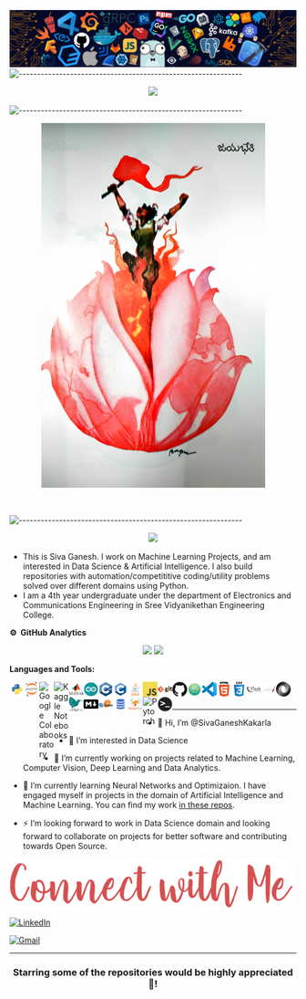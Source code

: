 <!-- ----------- HEAD SECTION ------------ -->

![banner.png](./images/github-banner.png)
![-------------------------------------------------------------](https://raw.githubusercontent.com/andreasbm/readme/master/assets/lines/rainbow.png)


<p align="center">
  <img src="https://readme-typing-svg.herokuapp.com?color=0d8eceF&size=30&center=true&vCenter=true&width=550&height=70&lines=Hey+There+👋,+I'm+Siva;Data+Science+Enthusiast+💻;Loves+To+Build+Projects+🛠;A+Problem+Solver+🕵;">
</p>

![-------------------------------------------------------------](https://raw.githubusercontent.com/andreasbm/readme/master/assets/lines/rainbow.png)

<p align="center">
  <img src="./images/jaya_bheri.png" alt="Jaya Bheri">
</p>


<br>

![-------------------------------------------------------------](https://raw.githubusercontent.com/andreasbm/readme/master/assets/lines/rainbow.png)

<!-- ----------- HEAD SECTION END ------------ -->

<p align="center"> <img src="https://komarev.com/ghpvc/?username=SivaGaneshKakarla&label=Profile+Views&color=green&style=plastic%22%20alt=%22SivaGaneshKakarla" /> </p>

<!--
Personalized GitHub Stats Card
just replace the username param to your github username.
For more info and customization, read, https://github.com/anuraghazra/github-readme-stats
-->

* This is Siva Ganesh. I work on Machine Learning Projects, and am interested in Data Science & Artificial Intelligence. I also build repositories with automation/competititive coding/utility problems solved over different domains using Python.
* I am a 4th year undergraduate under the department of Electronics and Communications Engineering in Sree Vidyanikethan Engineering College.


**⚙️ &nbsp;GitHub Analytics**
<p align = "center">
<img src="https://github-readme-stats.vercel.app/api?username=SivaGaneshKakarla&&show_icons=true&title_color=ffffff&icon_color=bb2acf&text_color=daf7dc&bg_color=151515"> <img src="https://github-readme-stats.vercel.app/api/top-langs/?username=SivaGaneshKakarla&layout=compact&theme=cobalt"></p>

<!--
The number of github profile or any other repo view.
just replace the username param to your github username.
For more info and customization, read, https://github.com/antonkomarev/github-profile-views-counter
-->

**Languages and Tools:**  

<!--
To get your topics goto https://github.com/topics
Search for your topics, then open image of the icons that appear there and get that link.
Then paste the links along with the alt text. (optional)
-->

<img align="left" alt="Python" width="26px" src="https://raw.githubusercontent.com/github/explore/80688e429a7d4ef2fca1e82350fe8e3517d3494d/topics/python/python.png" />
<img align="left" alt="Jupyter Notebooks" width="26px" src="https://raw.githubusercontent.com/github/explore/80688e429a7d4ef2fca1e82350fe8e3517d3494d/topics/jupyter-notebook/jupyter-notebook.png" />
<img align="left" alt="Google Colaboratory" width="26px" src="https://miro.medium.com/max/250/1*i_ncmAcN81MRMNRDcenKiw.png" />
<img align="left" alt="Kaggle Notebooks" width="26px" src="https://upload.wikimedia.org/wikipedia/commons/thumb/7/7c/Kaggle_logo.png/300px-Kaggle_logo.png" />
<img align="left" alt="MATLAB" width="26px" src="https://raw.githubusercontent.com/github/explore/80688e429a7d4ef2fca1e82350fe8e3517d3494d/topics/matlab/matlab.png" />
<img align="left" alt="Arduino" width="26px" src="https://raw.githubusercontent.com/github/explore/80688e429a7d4ef2fca1e82350fe8e3517d3494d/topics/arduino/arduino.png" />
<img align="left" alt="C++" width="26px" src="https://raw.githubusercontent.com/github/explore/80688e429a7d4ef2fca1e82350fe8e3517d3494d/topics/cpp/cpp.png" />
<img align="left" alt="C" width="26px" src="https://raw.githubusercontent.com/github/explore/80688e429a7d4ef2fca1e82350fe8e3517d3494d/topics/c/c.png" />
<img align="left" alt="Java" width="26px" src="https://raw.githubusercontent.com/github/explore/80688e429a7d4ef2fca1e82350fe8e3517d3494d/topics/java/java.png" />
<img align="left" alt="JavaScript" width="26px" src="https://raw.githubusercontent.com/github/explore/80688e429a7d4ef2fca1e82350fe8e3517d3494d/topics/javascript/javascript.png" />


<img align="left" alt="Git" width="26px" src="https://raw.githubusercontent.com/github/explore/80688e429a7d4ef2fca1e82350fe8e3517d3494d/topics/git/git.png" />
<img align="left" alt="GitHub" width="26px" src="https://raw.githubusercontent.com/github/explore/78df643247d429f6cc873026c0622819ad797942/topics/github/github.png" />
<img align="left" alt="Atom" width="26px" src="https://raw.githubusercontent.com/github/explore/80688e429a7d4ef2fca1e82350fe8e3517d3494d/topics/atom/atom.png" />
<img align="left" alt="Visual Studio Code" width="26px" src="https://raw.githubusercontent.com/github/explore/80688e429a7d4ef2fca1e82350fe8e3517d3494d/topics/visual-studio-code/visual-studio-code.png" />
<img align="left" alt="HTML5" width="26px" src="https://raw.githubusercontent.com/github/explore/80688e429a7d4ef2fca1e82350fe8e3517d3494d/topics/html/html.png" />
<img align="left" alt="CSS3" width="26px" src="https://raw.githubusercontent.com/github/explore/80688e429a7d4ef2fca1e82350fe8e3517d3494d/topics/css/css.png" />
<img align="left" alt="Flask" width="26px" src="https://raw.githubusercontent.com/github/explore/80688e429a7d4ef2fca1e82350fe8e3517d3494d/topics/flask/flask.png" />
<img align="left" alt="Jekyll" width="26px" src="https://raw.githubusercontent.com/github/explore/80688e429a7d4ef2fca1e82350fe8e3517d3494d/topics/jekyll/jekyll.png" />
<img align="left" alt="JSON" width="26px" src="https://raw.githubusercontent.com/github/explore/80688e429a7d4ef2fca1e82350fe8e3517d3494d/topics/json/json.png" />

<img align="left" alt="LaTeX" width="26px" src="https://raw.githubusercontent.com/github/explore/80688e429a7d4ef2fca1e82350fe8e3517d3494d/topics/latex/latex.png" />
<img align="left" alt="MarkDown" width="26px" src="https://raw.githubusercontent.com/github/explore/80688e429a7d4ef2fca1e82350fe8e3517d3494d/topics/markdown/markdown.png" />
<img align="left" alt="Scikit-Learn" width="26px" src="https://raw.githubusercontent.com/github/explore/80688e429a7d4ef2fca1e82350fe8e3517d3494d/topics/scikit-learn/scikit-learn.png" />
<img align="left" alt="SQL" width="26px" src="https://raw.githubusercontent.com/github/explore/80688e429a7d4ef2fca1e82350fe8e3517d3494d/topics/sql/sql.png" />
<img align="left" alt="Tensorflow" width="26px" src="https://raw.githubusercontent.com/github/explore/80688e429a7d4ef2fca1e82350fe8e3517d3494d/topics/tensorflow/tensorflow.png" />
<img align="left" alt="Pytorch" width="26px" src="https://cdn.analyticsvidhya.com/wp-content/uploads/2017/12/16223353/pytorch-logo-flat.png" />
<img align="left" alt="Terminal" width="26px" src="https://raw.githubusercontent.com/github/explore/80688e429a7d4ef2fca1e82350fe8e3517d3494d/topics/terminal/terminal.png" />

<br>
<br>


***
-  👋 Hi, I’m @SivaGaneshKakarla

-  👀 I’m interested in Data Science 

-  🔭 I’m currently working on projects related to Machine Learning, Computer Vision, Deep Learning and Data Analytics.

-  🌱  I’m currently learning Neural Networks and Optimizaion. I have engaged myself in projects in the domain of Artificial Intelligence and Machine Learning. You can find my work [in these repos](https://github.com/SivaGaneshKakarla?tab=repositories). 
-  ⚡  I’m looking forward to work in Data Science domain and looking forward to collaborate on projects for better software and contributing towards Open Source.




<!-- ----------- CONNECT WITH ME SECTION ------------ -->

![connect-with-me.png](./images/connect-with-me.png)

[![LinkedIn](https://img.shields.io/badge/-Siva_Ganesh-2867B2?style=flat&logo=Linkedin&logoColor=white)](https://www.linkedin.com/in/siva-ganesh-03343721b/)
<!--[![Instagram](https://img.shields.io/badge/-pal_tannistha-833ab4?style=flat&logo=Instagram&logoColor=white)](https://www.instagram.com/pal_tannistha/?hl=en)-->
[![Gmail](https://img.shields.io/badge/-Siva_Ganesh-DB4437?style=flat&logo=Gmail&logoColor=white)](mailto:ganeshsiva721@gmail.com)
***
<!--
Links with Badges.
The %40 is for the @ sign.
You can either change the link or customize the links at https://shields.io/ or you can search logos on google too.
Replacing my text with yours would also work however.
-->
<div align="center">


### Starring some of the repositories would be highly appreciated 💪!

</div>

